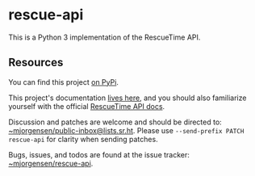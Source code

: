 # rescue-api

This is a Python 3 implementation of the RescueTime API.

## Resources

You can find this project [on PyPi][pypi].

This project's documentation [lives here][unofficial], and you should also familiarize
yourself with the official [RescueTime API docs][official].

Discussion and patches are welcome and should be directed to:
[~mjorgensen/public-inbox@lists.sr.ht][list]. Please use `--send-prefix PATCH
rescue-api` for clarity when sending patches. 

Bugs, issues, and todos are found at the issue tracker:
[~mjorgensen/rescue-api][todo].

[official]: https://www.rescuetime.com/anapi/setup/documentation
[unofficial]: https://man.sr.ht/~mjorgensen/rescue-api/
[todo]: https://todo.sr.ht/%7Emjorgensen/rescue-api
[pypi]: https://pypi.org/project/rescue-api/
[list]: https://lists.sr.ht/~mjorgensen/public-inbox

